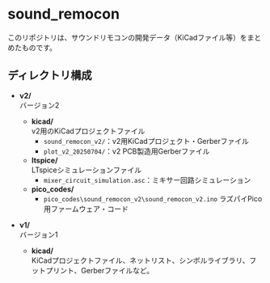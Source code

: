 # sound_remocon

このリポジトリは、サウンドリモコンの開発データ（KiCadファイル等）をまとめたものです。

## ディレクトリ構成

- **v2/**  
  バージョン2
  - **kicad/**  
    v2用のKiCadプロジェクトファイル
    - `sound_remocon_v2/`：v2用KiCadプロジェクト・Gerberファイル
    - `plot_v2_20250704/`：v2 PCB製造用Gerberファイル
  - **ltspice/**  
    LTspiceシミュレーションファイル
    - `mixer_circuit_simulation.asc`：ミキサー回路シミュレーション
  - **pico_codes/**  
    - `pico_codes\sound_remocon_v2\sound_remocon_v2.ino` ラズパイPico用ファームウェア・コード

- **v1/**  
  バージョン1
  - **kicad/**  
    KiCadプロジェクトファイル、ネットリスト、シンボルライブラリ、フットプリント、Gerberファイルなど。


